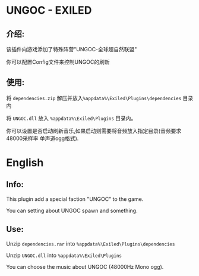 # UNGOC - EXILED

## 介绍:

该插件向游戏添加了特殊阵营"UNGOC-全球超自然联盟"

你可以配置Config文件来控制UNGOC的刷新

## 使用:

将 `dependencies.zip` 解压并放入`%appdata%\Exiled\Plugins\dependencies` 目录内

将 `UNGOC.dll` 放入 `%appdata%\Exiled\Plugins` 目录内。

你可以设置是否启动刷新音乐,如果启动则需要将音频放入指定目录(音频要求48000采样率 单声道ogg格式).

# English

## Info:

This plugin add a special faction "UNGOC" to the game.

You can setting about UNGOC spawn and something.

## Use:

Unzip `dependencies.rar` into `%appdata%\Exiled\Plugins\dependencies`

Unzip `UNGOC.dll` into `%appdata%\Exiled\Plugins`

You can choose the music about UNGOC (48000Hz Mono ogg).

